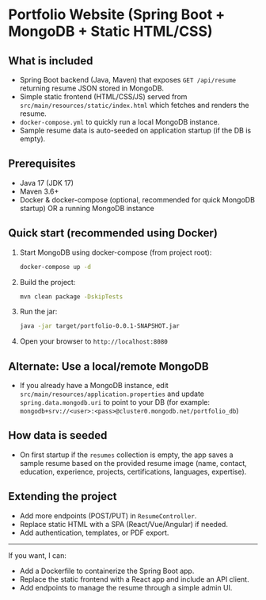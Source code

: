 # Portfolio Website (Spring Boot + MongoDB + Static HTML/CSS)

## What is included
- Spring Boot backend (Java, Maven) that exposes `GET /api/resume` returning resume JSON stored in MongoDB.
- Simple static frontend (HTML/CSS/JS) served from `src/main/resources/static/index.html` which fetches and renders the resume.
- `docker-compose.yml` to quickly run a local MongoDB instance.
- Sample resume data is auto-seeded on application startup (if the DB is empty).

## Prerequisites
- Java 17 (JDK 17)
- Maven 3.6+
- Docker & docker-compose (optional, recommended for quick MongoDB startup) OR a running MongoDB instance

## Quick start (recommended using Docker)
1. Start MongoDB using docker-compose (from project root):
   ```bash
   docker-compose up -d
   ```
2. Build the project:
   ```bash
   mvn clean package -DskipTests
   ```
3. Run the jar:
   ```bash
   java -jar target/portfolio-0.0.1-SNAPSHOT.jar
   ```
4. Open your browser to `http://localhost:8080`

## Alternate: Use a local/remote MongoDB
- If you already have a MongoDB instance, edit `src/main/resources/application.properties` and update `spring.data.mongodb.uri` to point to your DB (for example: `mongodb+srv://<user>:<pass>@cluster0.mongodb.net/portfolio_db`)

## How data is seeded
- On first startup if the `resumes` collection is empty, the app saves a sample resume based on the provided resume image (name, contact, education, experience, projects, certifications, languages, expertise).

## Extending the project
- Add more endpoints (POST/PUT) in `ResumeController`.
- Replace static HTML with a SPA (React/Vue/Angular) if needed.
- Add authentication, templates, or PDF export.

---
If you want, I can:
- Add a Dockerfile to containerize the Spring Boot app.
- Replace the static frontend with a React app and include an API client.
- Add endpoints to manage the resume through a simple admin UI.
